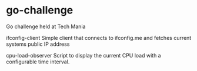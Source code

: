 # go-challenge
Go challenge held at Tech Mania

ifconfig-client
  Simple client that connects to ifconfig.me and fetches current systems public IP address
  
cpu-load-observer
  Script to display the current CPU load with a configurable time interval.
